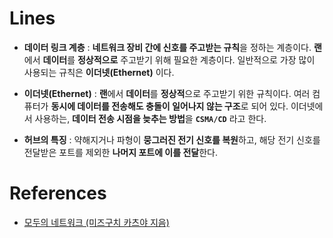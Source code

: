 # Lines

- **데이터 링크 계층** : **네트워크 장비 간에 신호를 주고받는 규칙**을 정하는 계층이다. **랜**에서 **데이터**를 **정상적으로** 주고받기 위해 필요한 계층이다. 일반적으로 가장 많이 사용되는 규칙은 **이더넷(Ethernet)** 이다. 

- **이더넷(Ethernet)** : **랜**에서 **데이터**를 **정상적**으로 주고받기 위한 규칙이다. 여러 컴퓨터가 **동시에 데이터를 전송해도 충돌이 일어나지 않는 구조**로 되어 있다. 이더넷에서 사용하는, **데이터 전송 시점을 늦추는 방법**을 **`CSMA/CD`** 라고 한다. 

- **허브의 특징** : 약해지거나 파형이 **뭉그러진 전기 신호를 복원**하고, 해당 전기 신호를 전달받은 포트를 제외한 **나머지 포트에 이를 전달**한다. 

# References

- [모두의 네트워크 (미즈구치 카츠야 지음)](http://www.yes24.com/Product/Goods/61794014)
